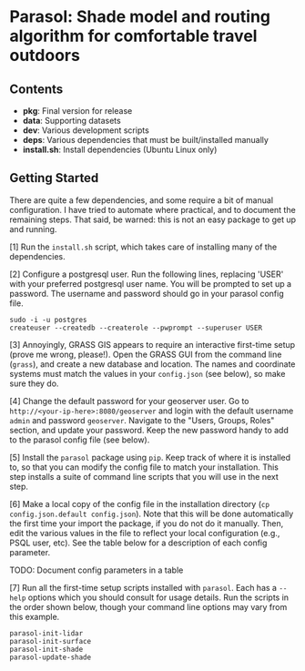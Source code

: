 # Parasol: Shade model and routing algorithm for comfortable travel outdoors 

## Contents

+ **pkg**: Final version for release
+ **data**: Supporting datasets 
+ **dev**: Various development scripts
+ **deps**: Various dependencies that must be built/installed manually
+ **install.sh**: Install dependencies (Ubuntu Linux only)

## Getting Started

There are quite a few dependencies, and some require a bit of manual
configuration. I have tried to automate where practical, and to document the
remaining steps. That said, be warned: this is not an easy package to get up
and running.

[1] Run the `install.sh` script, which takes care of installing many of the
dependencies.

[2] Configure a postgresql user. Run the following lines, replacing 'USER'
with your preferred postgresql user name. You will be prompted to set up a
password.  The username and password should go in your parasol config file.
```shell
sudo -i -u postgres
createuser --createdb --createrole --pwprompt --superuser USER 
```

[3] Annoyingly, GRASS GIS appears to require an interactive first-time setup
(prove me wrong, please!). Open the GRASS GUI from the command line (`grass`),
and create a new database and location. The names and coordinate systems must
match the values in your `config.json` (see below), so make sure they do.

[4] Change the default password for your geoserver user. Go to
`http://<your-ip-here>:8080/geoserver` and login with the default username
`admin` and password `geoserver`. Navigate to the "Users, Groups, Roles"
section, and update your password. Keep the new password handy to add to the
parasol config file (see below).

[5] Install the `parasol` package using `pip`. Keep track of where it is
installed to, so that you can modify the config file to match your
installation. This step installs a suite of command line scripts that you will
use in the next step.

[6] Make a local copy of the config file in the installation directory (`cp
config.json.default config.json`). Note that this will be done automatically
the first time your import the package, if you do not do it manually. Then,
edit the various values in the file to reflect your local configuration (e.g.,
PSQL user, etc). See the table below for a description of each config parameter.

TODO: Document config parameters in a table

[7] Run all the first-time setup scripts installed with `parasol`. Each has a
`--help` options which you should consult for usage details. Run the scripts in
the order shown below, though your command line options may vary from this
example.
```shell
parasol-init-lidar
parasol-init-surface
parasol-init-shade
parasol-update-shade
```

